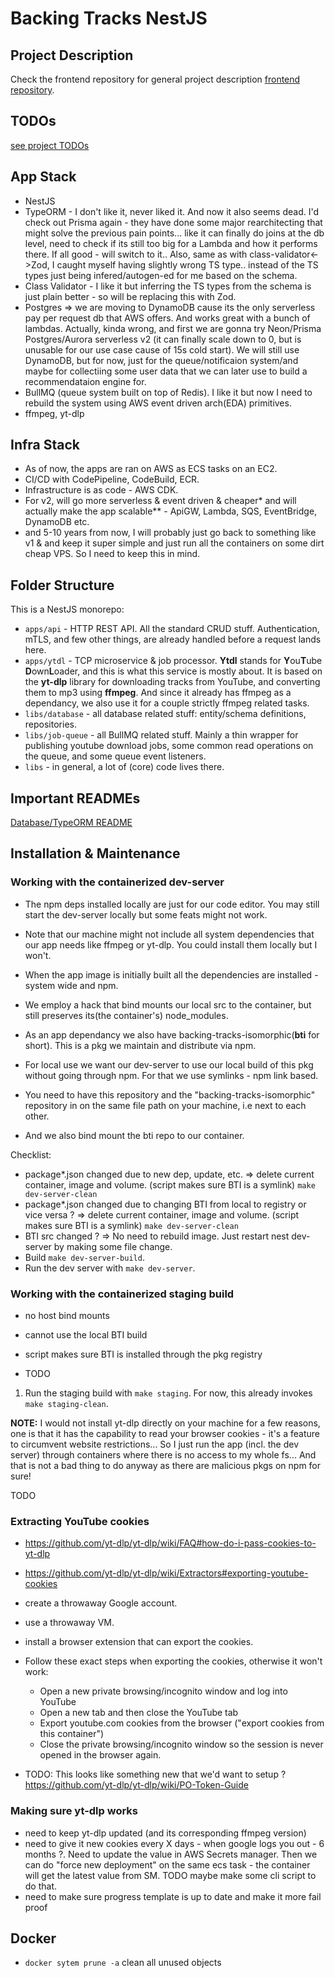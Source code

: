 # Backing Tracks NestJS

## Project Description

Check the frontend repository for general project description [frontend repository](https://github.com/katzarov/backing-tracks-react?tab=readme-ov-file#project-description).

## TODOs

[see project TODOs](TODO.md)

## App Stack

- NestJS
- TypeORM - I don't like it, never liked it. And now it also seems dead. I'd check out Prisma again - they have done some major rearchitecting that might solve the previous pain points... like it can finally do joins at the db level, need to check if its still too big for a Lambda and how it performs there. If all good - will switch to it.. Also, same as with class-validator<->Zod, I caught myself having slightly wrong TS type.. instead of the TS types just being infered/autogen-ed for me based on the schema.
- Class Validator - I like it but inferring the TS types from the schema is just plain better - so will be replacing this with Zod.
- Postgres => we are moving to DynamoDB cause its the only serverless pay per request db that AWS offers. And works great with a bunch of lambdas. Actually, kinda wrong, and first we are gonna try Neon/Prisma Postgres/Aurora serverless v2 (it can finally scale down to 0, but is unusable for our use case cause of 15s cold start). We will still use DynamoDB, but for now, just for the queue/notificaion system/and maybe for collectiing some user data that we can later use to build a recommendataion engine for.
- BullMQ (queue system built on top of Redis). I like it but now I need to rebuild the system using AWS event driven arch(EDA) primitives.
- ffmpeg, yt-dlp

## Infra Stack

- As of now, the apps are ran on AWS as ECS tasks on an EC2.
- CI/CD with CodePipeline, CodeBuild, ECR.
- Infrastructure is as code - AWS CDK.
- For v2, will go more serverless & event driven & cheaper\* and will actually make the app scalable\*\* - ApiGW, Lambda, SQS, EventBridge, DynamoDB etc.
- and 5-10 years from now, I will probably just go back to something like v1 & and keep it super simple and just run all the containers on some dirt cheap VPS. So I need to keep this in mind.

## Folder Structure

This is a NestJS monorepo:

- `apps/api` - HTTP REST API. All the standard CRUD stuff. Authentication, mTLS, and few other things, are already handled before a request lands here.
- `apps/ytdl` - TCP microservice & job processor. **Ytdl** stands for **Y**ou**T**ube **D**own**L**oader, and this is what this service is mostly about. It is based on the **yt-dlp** library for downloading tracks from YouTube, and converting them to mp3 using **ffmpeg**. And since it already has ffmpeg as a dependancy, we also use it for a couple strictly ffmpeg related tasks.
- `libs/database` - all database related stuff: entity/schema definitions, repositories.
- `libs/job-queue` - all BullMQ related stuff. Mainly a thin wrapper for publishing youtube download jobs, some common read operations on the queue, and some queue event listeners.
- `libs` - in general, a lot of (core) code lives there.

## Important READMEs

[Database/TypeORM README](/libs/database/README.md)

## Installation & Maintenance

### Working with the containerized dev-server

- The npm deps installed locally are just for our code editor. You may still start the dev-server locally but some feats might not work.
- Note that our machine might not include all system dependencies that our app needs like ffmpeg or yt-dlp. You could install them locally but I won't.

- When the app image is initially built all the dependencies are installed - system wide and npm.
- We employ a hack that bind mounts our local src to the container, but still preserves its(the container's) node_modules.

- As an app dependancy we also have backing-tracks-isomorphic(**bti** for short). This is a pkg we maintain and distribute via npm.
- For local use we want our dev-server to use our local build of this pkg without going through npm. For that we use symlinks - npm link based.
- You need to have this repository and the "backing-tracks-isomorphic" repository in on the same file path on your machine, i.e next to each other.
- And we also bind mount the bti repo to our container.

Checklist:

- package\*.json changed due to new dep, update, etc. => delete current container, image and volume. (script makes sure BTI is a symlink) `make dev-server-clean`
- package\*.json changed due to changing BTI from local to registry or vice versa ? => delete current container, image and volume. (script makes sure BTI is a symlink) `make dev-server-clean`
- BTI src changed ? => No need to rebuild image. Just restart nest dev-server by making some file change.
- Build `make dev-server-build`.
- Run the dev server with `make dev-server`.

### Working with the containerized staging build

- no host bind mounts
- cannot use the local BTI build
- script makes sure BTI is installed through the pkg registry

- TODO

1. Run the staging build with `make staging`. For now, this already invokes `make staging-clean`.

**NOTE:** I would not install yt-dlp directly on your machine for a few reasons, one is that it has the capability to read your browser cookies - it's a feature to circumvent website restrictions... So I just run the app (incl. the dev server) through containers where there is no access to my whole fs... And that is not a bad thing to do anyway as there are malicious pkgs on npm for sure!

TODO

### Extracting YouTube cookies

- https://github.com/yt-dlp/yt-dlp/wiki/FAQ#how-do-i-pass-cookies-to-yt-dlp
- https://github.com/yt-dlp/yt-dlp/wiki/Extractors#exporting-youtube-cookies
- create a throwaway Google account.
- use a throwaway VM.
- install a browser extension that can export the cookies.
- Follow these exact steps when exporting the cookies, otherwise it won't work:

  - Open a new private browsing/incognito window and log into YouTube
  - Open a new tab and then close the YouTube tab
  - Export youtube.com cookies from the browser ("export cookies from this container")
  - Close the private browsing/incognito window so the session is never opened in the browser again.

- TODO: This looks like something new that we'd want to setup ? https://github.com/yt-dlp/yt-dlp/wiki/PO-Token-Guide

### Making sure yt-dlp works

- need to keep yt-dlp updated (and its corresponding ffmpeg version)
- need to give it new cookies every X days - when google logs you out - 6 months ?. Need to update the value in AWS Secrets manager. Then we can do "force new deployment" on the same ecs task - the container will get the latest value from SM. TODO maybe make some cli script to do that.
- need to make sure progress template is up to date and make it more fail proof

## Docker

- `docker sytem prune -a` clean all unused objects

